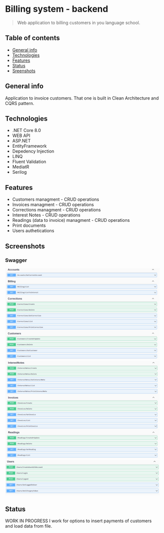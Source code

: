# Billing system - backend
> Web application to billing customers in you language school. 

## Table of contents
* [General info](#general-info)
* [Technologies](#technologies)
* [Features](#features)
* [Status](#status)
* [Sreenshots](#screenshots)

## General info
Application to invoice customers.
That one is built in Clean Architecture and CQRS pattern.

## Technologies
* .NET Core 8.0
* WEB API
* ASP.NET
* EntityFramework
* Depedency Injection
* LINQ
* Fluent Validation
* MediatR
* Serilog

## Features
* Customers managment - CRUD operations
* Invoices managment - CRUD operations
* Corrections managment - CRUD operations
* Interest Notes - CRUD operations
* Readings (data to invoice) managment - CRUD operations
* Print documents
* Users authetications

## Screenshots
### Swagger
![Swagger](BillingSystem.WebApi/src/Swagger_1.png)
![Swagger](BillingSystem.WebApi/src/Swagger_2.png)
![Swagger](BillingSystem.WebApi/src/Swagger_3.png)


## Status
WORK IN PROGRESS
I work for options to insert payments of customers and load data from file. 
